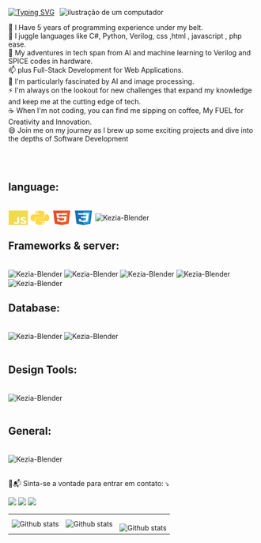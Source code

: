 [![Typing SVG](https://readme-typing-svg.herokuapp.com/?color=bc407b&size=35&center=true&vCenter=true&width=1000&lines=Hi+there👋;+I`am+mohammad+yasin+B+;+Passionate+Software+Engineering+student;with+a+knack+for+coding+and+a+love+for+;+learning+new+technologies:%29)](https://git.io/typing-svg) 
<img src="https://raw.githubusercontent.com/MicaelliMedeiros/micaellimedeiros/master/image/computer-illustration.png" alt="ilustração de um computador" min-width="400px" max-width="400px" width="400px" align="right">
<p align="left"> 
  
🔭 I Have 5 years of programming experience under my belt.<br>
🌱 I juggle languages like C#, Python, Verilog, css ,html , javascript , php   ease.<br>
🚀 My adventures in tech span from AI and machine learning to Verilog and SPICE codes in hardware.<br>
📫 plus Full-Stack Development for Web  Applications.<br>
🤔 I'm particularly fascinated by AI and image processing.<br>
⚡ I'm always on the lookout for new challenges that expand my knowledge and keep me at the cutting edge of tech.<br>
☕ When I'm not coding, you can find me sipping on coffee, My FUEL for Creativity and Innovation.<br>
😄 Join me on my journey as I brew up some exciting projects and dive into the depths of Software Development<br>

<br>
<br>
<table>
  <tr>
    <td>
      <img
        align="left"
        src="https://github-readme-stats.vercel.app/api?username=yasin6452&show_icons=true&theme=dracula"
        alt="Github stats"
      />
    </td>
    <td>
      <img
        align="left"
        src="https://github-readme-stats.vercel.app/api/top-langs/?username=yasin6452&theme=dracula&hide_border=false&include_all_commits=true&count_private=true&layout=compact"
        alt="Github stats"
      />
    </td>
    <td>
      <br />
      <img
        align="left"
        src="https://github-readme-streak-stats.herokuapp.com/?user=yasin6452&theme=dracula&hide_border=false"
        alt="Github stats"
      />
    </td>
  </tr>
  <h2 align="left">
 language:
 </h2>
<div style="display: inline_block"><br>
 
  <img align="center" alt="Kezia-JS" height="30" width="40" src="https://raw.githubusercontent.com/devicons/devicon/master/icons/javascript/javascript-plain.svg">
  <img align="center" alt="Kezia-TS" height="30" width="40" src="https://raw.githubusercontent.com/devicons/devicon/master/icons/python/python-plain.svg">
  <img align="center" alt="Kezia-HTML" height="30" width="40" src="https://raw.githubusercontent.com/devicons/devicon/master/icons/html5/html5-original.svg">
  <img align="center" alt="Kezia-CSS" height="30" width="40" src="https://raw.githubusercontent.com/devicons/devicon/master/icons/css3/css3-original.svg">
  <img align="center" alt="Kezia-Blender" height="30" width="40" src="https://cdn.jsdelivr.net/gh/devicons/devicon@latest/icons/php/php-original.svg">
</div>
<h2 align="left">
Frameworks & server: 
</h2>
   <div style="display: inline_block"><br>
     <img align="center" alt="Kezia-Blender" height="30" width="40" src="https://cdn.jsdelivr.net/gh/devicons/devicon@latest/icons/laravel/laravel-original.svg">
     <img align="center" alt="Kezia-Blender" height="30" width="40" src="https://cdn.jsdelivr.net/gh/devicons/devicon@latest/icons/react/react-original.svg">
     <img align="center" alt="Kezia-Blender" height="30" width="40" src="https://cdn.jsdelivr.net/gh/devicons/devicon@latest/icons/wordpress/wordpress-original.svg">
     <img align="center" alt="Kezia-Blender" height="30" width="40" src="https://cdn.jsdelivr.net/gh/devicons/devicon@latest/icons/apache/apache-original.svg">
     <img align="center" alt="Kezia-Blender" height="30" width="40" src="https://cdn.jsdelivr.net/gh/devicons/devicon@latest/icons/nginx/nginx-original.svg"> 
  </div>
  <h2 align="left">
 Database:
 </h2>
   <div style="display: inline_block"><br>
     <img align="center" alt="Kezia-Blender" height="30" width="40" src="https://cdn.jsdelivr.net/gh/devicons/devicon@latest/icons/mysql/mysql-original.svg">
     <img align="center" alt="Kezia-Blender"  src="https://img.shields.io/badge/-MongoDB-black?style=flat-square&logo=mongodb">

  </div>
  <br>
 <h2 align="left">
 Design Tools:
 </h2>
   <div style="display: inline_block"><br>
     <img align="center" alt="Kezia-Blender" height="30" width="40" src="https://cdn.jsdelivr.net/gh/devicons/devicon@latest/icons/figma/figma-original.svg">
  </div>
  <br>
 <h2 align="left">
  General:
 </h2>
   <div style="display: inline_block"><br>
     <img align="center" alt="Kezia-Blender" height="30" width="40" src="https://cdn.jsdelivr.net/gh/devicons/devicon@latest/icons/github/github-original.svg">
  </div>
  <br>
  
 <p align="left">
  💌📬 Sinta-se a vontade para entrar em contato: ⤵️
</p>
<div> 
  <a href="https://www.instagram.com/keziavictoria62/" target="_blank"><img src="https://img.shields.io/badge/-Instagram-%23E4405F?style=for-the-badge&logo=instagram&logoColor=white" target="_blank"></a>
  <a href = "https://mb4890153@gmail.com"><img src="https://img.shields.io/badge/-Gmail-%23333?style=for-the-badge&logo=gmail&logoColor=white" target="_blank"></a>
  <a href="https://www.linkedin.com/in/kezia-victoria-3449b31a6/" target="_blank"><img src="https://img.shields.io/badge/-LinkedIn-%230077B5?style=for-the-badge&logo=linkedin&logoColor=white" target="_blank"></a> 
</div>

